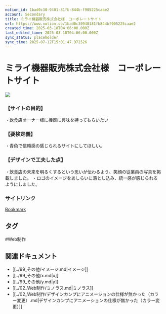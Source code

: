 ```yaml
---
notion_id: 1bad0c30-9401-81fb-844b-f905225caae2
account: Secondary
title: ミライ機器販売株式会社様　コーポレートサイト
url: https://www.notion.so/1bad0c30940181fb844bf905225caae2
created_time: 2025-03-18T04:06:00.000Z
last_edited_time: 2025-03-18T04:06:00.000Z
sync_status: placeholder
sync_time: 2025-07-12T15:01:47.372526
---
```

# ミライ機器販売株式会社様　コーポレートサイト

![](https://prod-files-secure.s3.us-west-2.amazonaws.com/d58fe38c-a9d4-4466-aed9-85604b7b2c6d/403d24e1-05ca-445a-97f2-f35b3ec31668/miraikiki-mockup.webp?X-Amz-Algorithm=AWS4-HMAC-SHA256&X-Amz-Content-Sha256=UNSIGNED-PAYLOAD&X-Amz-Credential=ASIAZI2LB4662GRVL2WS%2F20250719%2Fus-west-2%2Fs3%2Faws4_request&X-Amz-Date=20250719T064237Z&X-Amz-Expires=3600&X-Amz-Security-Token=IQoJb3JpZ2luX2VjEIX%2F%2F%2F%2F%2F%2F%2F%2F%2F%2FwEaCXVzLXdlc3QtMiJGMEQCIHSaXWXPJ9EaSw9WCcj%2BV%2FHnWoRlcmKqu25pWfqioUcHAiBA2%2BlLFOb3LlzMHm2U52PVZN%2FEpDd2MOozSNe4GQvJ0SqIBAie%2F%2F%2F%2F%2F%2F%2F%2F%2F%2F8BEAAaDDYzNzQyMzE4MzgwNSIMuGVgjgTWOI3T2D3UKtwD3X4Kwl4GHR0xExkyXD72g4twr0IFgN0e8Gdev0CzWQbypfCqOLdSLOgmzSlpiQ%2BO%2FwnISuO9%2FQE1rfGwcfIRcunoJguZuCkMXStpJ16I17pbgnKhRhkd%2F1kmvAVH9%2BdwMsgvWbYEuLQUAseqosJ4ifH2FXAAaB55r5fvLhDFLU0KUM9CaKEBfh0uL2LcDabc9nVCEXEXFQHQR8VVWpU6BDBirGymuaGzYDhFkctTgZnfV6ZiadQkgT1rwRLVf4aszCh1Ugg47Ms1Y2WMSYYfNJ7Uz1BHN4xPvGpFGkJwewLwpaiUfBK02tMf9eUpAXplaRx0SbPXV9FNvoIrQnWTUOKKY7xSVFjbMSZDoiU2AJ82dxf9k6QcX9aY%2BoLUVxBS6s4qVlaR%2Bm%2BfikTBXB4tEQ%2Fc3mu4U61IX6t5jBaoo6KFEJFt%2By88a3nIgXpym21WPAJMqXaDruTMnaTlzrfNihZ9y1RzQJwYDQBbCLK5mfU5NX7e7cCEFs9CmknOtZ%2BCrN%2B1p6ysRxLoNMExB7zzfiyx1LrvyCA4KMMdtYX33fEx1wBUVs%2FTIihDdKG%2FVXx7De65lQymbFxYDwHm3MXbF7O4CkK%2FLPCBukKV2qcy8OO4RMFnW1KrUl9sKvIwxMXswwY6pgH7IXCHes5OD3VFGKoFcMdF7ELWbE4py2MQ6efQNAwikdEQm%2BKQ7NVbdpTW%2F114Qx0iF7jABkxYelI7PASyClLV1x1quWUD5LwXa7VdR2hmvuZmuyuWOmBOtCVM%2F4B1e6JwkjUONPid3yn5AvzQCeqVaM4gXDn94Oq1gyNAjfTGlos5xWWoqOOHL%2BXteqkKCF6ASngH%2F9gqBBbuaTAkQz7x8L1VBcwd&X-Amz-Signature=f00a703fa2b270dcf477d8845b76249d72dc50d4f8feac23d6d2798412bc21ab&X-Amz-SignedHeaders=host&x-amz-checksum-mode=ENABLED&x-id=GetObject)
### 【サイトの目的】
・飲食店オーナー様に機器に興味を持ってもらいたい
### 【要検定義】
・青色で信頼感の感じられるサイトにしてほしい。
### 【デザインで工夫した点】
・飲食店の未来を明るくするという思いが伝わるよう、笑顔の従業員の写真を掲載しました。
・ロゴのイメージをあしらいに落とし込み、統一感が感じられるようにしました。
### サイトリンク
[Bookmark](https://www.miraikiki.com/)

## タグ

#Web制作 

## 関連ドキュメント

- [[../99_その他/イメージ.md|イメージ]]
- [[../99_その他/x.md|x]]
- [[../99_その他/y.md|y]]
- [[../02_Web制作/ミノラス.md|ミノラス]]
- [[../02_Web制作/デザインカンプにアニメーションの仕様が無かった（カラー変更）.md|デザインカンプにアニメーションの仕様が無かった（カラー変更）]]
